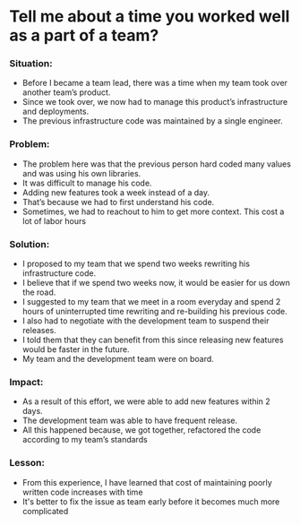 # Tell me about a time you worked well as a part of a team?

### Situation: 
- Before I became a team lead, there was a time when my team took over another team’s product. 
- Since we took over, we now had to manage this product’s infrastructure and deployments. 
- The previous infrastructure code was maintained by a single engineer.  

### Problem:
- The problem here was that the previous person hard coded many values and was using his own libraries. 
- It was difficult to manage his code. 
- Adding new features took a week instead of a day.
- That’s because we had to first understand his code.
- Sometimes, we had to reachout to him to get more context. This cost a lot of labor hours

### Solution:
- I proposed to my team that we spend two weeks rewriting his infrastructure code. 
- I believe that if we spend two weeks now, it would be easier for us down the road. 
- I suggested to my team that we meet in a room everyday and spend 2 hours of uninterrupted time rewriting and re-building his previous code. 
- I also had to negotiate with the development team to suspend their releases. 
- I told them that they can benefit from this since releasing new features would be faster in the future. 
- My team and the development team were on board.

### Impact:
- As a result of this effort, we were able to add new features within 2 days. 
- The development team was able to have frequent release. 
- All this happened because, we got together, refactored the code according to my team’s standards

### Lesson:
- From this experience, I have learned that cost of maintaining poorly written code increases with time
- It's better to fix the issue as team early before it becomes much more complicated
